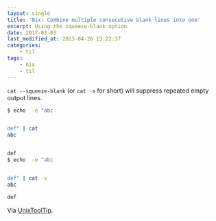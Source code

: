 ```yaml
---
layout: single
title: 'Nix: Combine multiple consecutive blank lines into one'
excerpt: Using the squeeze-blank option
date: 2017-03-03
last_modified_at: 2023-04-26 13:22:37
categories:
    - til
tags:
    - nix
    - til
---
```


`cat --squeeze-blank` (or `cat -s` for short) will suppress repeated empty
output lines.

```bash
$ echo  -e "abc


def" | cat
abc


def
$ echo  -e "abc


def" | cat -s
abc

def
```

Via [UnixToolTip](https://twitter.com/UnixToolTip/status/829005635391991808).
